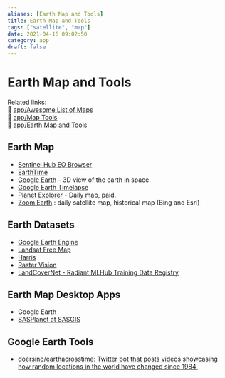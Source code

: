 ```yaml
---
aliases: [Earth Map and Tools]
title: Earth Map and Tools
tags: ["satellite", "map"]
date: 2021-04-16 09:02:50
category: app
draft: false
---
```


# Earth Map and Tools

Related links:  
🔗 [app/Awesome List of Maps](/app/map)  
🔗 [app/Map Tools](/app/map-tool)  
🔗 [app/Earth Map and Tools](/app/earth-map)  

## Earth Map

- [Sentinel Hub EO Browser](https://apps.sentinel-hub.com/eo-browser/)
- [EarthTime](https://earthtime.org/explore)
- [Google Earth](https://earth.google.com/web/) - 3D view of the earth in space.
- [Google Earth Timelapse](https://earthengine.google.com/timelapse/)
- [Planet Explorer](https://www.planet.com/explorer/) - Daily map, paid.
- [Zoom Earth](https://zoom.earth/) : daily satellite map, historical map (Bing and Esri)

## Earth Datasets

- [Google Earth Engine](https://developers.google.com/earth-engine/datasets)
- [Landsat Free Map](https://registry.opendata.aws/landsat-8/)
- [Harris](https://www.harrisgeospatial.com/Data-Imagery/Satellite-Imagery/High-Resolution)
- [Raster Vision](https://docs.rastervision.io/en/0.12/)
- [LandCoverNet - Radiant MLHub Training Data Registry](http://registry.mlhub.earth/10.34911/rdnt.d2ce8i/)

## Earth Map Desktop Apps

- Google Earth
- [SASPlanet at SASGIS](http://www.sasgis.org/sasplaneta/)

## Google Earth Tools

- [doersino/earthacrosstime: Twitter bot that posts videos showcasing how random locations in the world have changed since 1984.](https://github.com/doersino/earthacrosstime)
